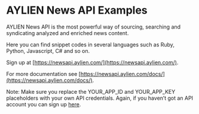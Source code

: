 # AYLIEN News API Examples
AYLIEN News API is the most powerful way of sourcing, searching and syndicating analyzed and enriched news content.

Here you can find snippet codes in several languages such as Ruby, Python, Javascript, C# and so on.

Sign up at [https://newsapi.aylien.com/](https://newsapi.aylien.com/).

For more documentation see [https://newsapi.aylien.com/docs/](https://newsapi.aylien.com/docs/).

Note: Make sure you replace the YOUR_APP_ID and YOUR_APP_KEY placeholders with your own API credentials. Again, if you haven’t got an API account you can sign up [here](https://newsapi.aylien.com/).
